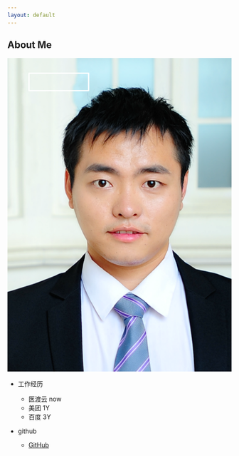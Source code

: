 ```yaml
---
layout: default
---
```


## About Me

<img class="profile-picture" src="bao.png">

* 工作经历
  * 医渡云 now
  * 美团 1Y
  * 百度 3Y

* github
  * [GitHub](https://github.com/baobaoyeye)